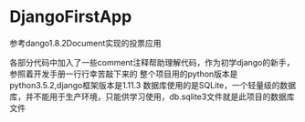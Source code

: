 # DjangoFirstApp
参考dango1.8.2Document实现的投票应用

各部分代码中加入了一些comment注释帮助理解代码，作为初学django的新手，参照着开发手册一行行幸苦敲下来的
整个项目用的python版本是python3.5.2,django框架版本是1.11.3
数据库使用的是SQLite，一个轻量级的数据库，并不能用于生产环境，只能供学习使用，db.sqlite3文件就是此项目的数据库文件

